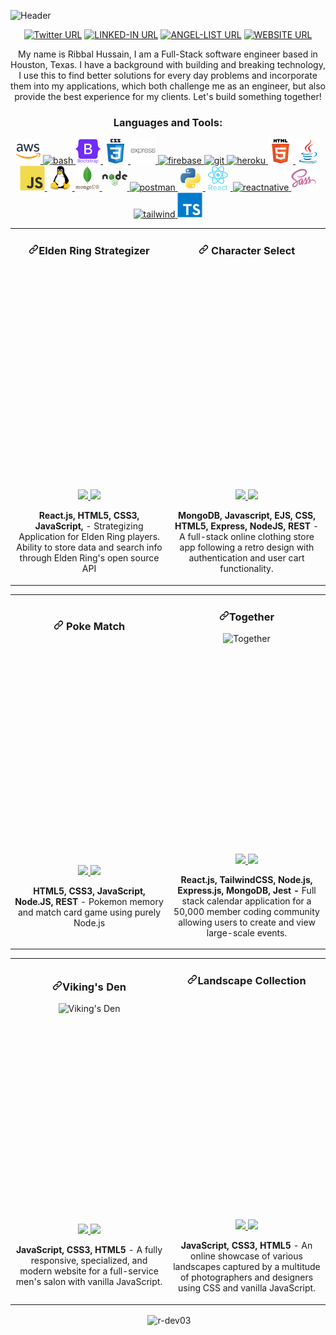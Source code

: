 ![Header](https://res.cloudinary.com/dtyc44fjq/image/upload/v1684780098/github-header-image_crwhva.png)
<p align="center" dir="auto">
<a href = "https://twitter.com/r_dev00"> <img alt="Twitter URL" src="https://img.shields.io/twitter/url?label=%7C%20TWITTER&logo=Twitter&style=plastic&url=https%3A%2F%2Ftwitter.com%2Fr_dev00"></a>
<a href = "https://www.linkedin.com/in/ribbalh"> <img alt="LINKED-IN URL" src="https://img.shields.io/twitter/url?label=%7C%20LINKED-IN&logo=Linkedin&style=plastic&url=https%3A%2F%2Ftwitter.com%2Fr_dev00"></a>
<a href = "https://angel.co/profile/edit/overview?slug=profile"> <img alt="ANGEL-LIST URL" src="https://img.shields.io/twitter/url?label=%7C%20ANGEL-LIST&logo=AngelList&logoColor=yellow&style=plastic&url=https%3A%2F%2Fangel.co%2Fprofile%2Fedit%2Foverview%3Fslug%3Dprofile"></a>
<a href = "https://ribbalhussain.com/"> <img alt="WEBSITE URL" src="https://img.shields.io/twitter/url?label=%7C%20WEBSITE&logo=HTML5&logoColor=pink&style=plastic&url=https%3A%2F%2Fribbalhussain.netlify.app%2F"></a>
</p>


<p align = "center">My name is Ribbal Hussain, I am a Full-Stack software engineer based in Houston, Texas. I have a background with building and breaking technology, I use this to find better solutions for every day problems and incorporate them into my applications, which both challenge me as an engineer, but also provide the best experience for my clients. Let's build something together!
  <h3 align="center">Languages and Tools:</h3>
<p align="center"> <a href="https://aws.amazon.com" target="_blank" rel="noreferrer"> <img src="https://raw.githubusercontent.com/devicons/devicon/master/icons/amazonwebservices/amazonwebservices-original-wordmark.svg" alt="aws" width="40" height="40"/> </a> <a href="https://www.gnu.org/software/bash/" target="_blank" rel="noreferrer"> <img src="https://www.vectorlogo.zone/logos/gnu_bash/gnu_bash-icon.svg" alt="bash" width="40" height="40"/> </a> <a href="https://getbootstrap.com" target="_blank" rel="noreferrer"> <img src="https://raw.githubusercontent.com/devicons/devicon/master/icons/bootstrap/bootstrap-plain-wordmark.svg" alt="bootstrap" width="40" height="40"/> </a> <a href="https://www.w3schools.com/css/" target="_blank" rel="noreferrer"> <img src="https://raw.githubusercontent.com/devicons/devicon/master/icons/css3/css3-original-wordmark.svg" alt="css3" width="40" height="40"/> </a> <a href="https://expressjs.com" target="_blank" rel="noreferrer"> <img src="https://raw.githubusercontent.com/devicons/devicon/master/icons/express/express-original-wordmark.svg" alt="express" width="40" height="40"/> </a> <a href="https://firebase.google.com/" target="_blank" rel="noreferrer"> <img src="https://www.vectorlogo.zone/logos/firebase/firebase-icon.svg" alt="firebase" width="40" height="40"/> </a> <a href="https://git-scm.com/" target="_blank" rel="noreferrer"> <img src="https://www.vectorlogo.zone/logos/git-scm/git-scm-icon.svg" alt="git" width="40" height="40"/> </a> <a href="https://heroku.com" target="_blank" rel="noreferrer"> <img src="https://www.vectorlogo.zone/logos/heroku/heroku-icon.svg" alt="heroku" width="40" height="40"/> </a> <a href="https://www.w3.org/html/" target="_blank" rel="noreferrer"> <img src="https://raw.githubusercontent.com/devicons/devicon/master/icons/html5/html5-original-wordmark.svg" alt="html5" width="40" height="40"/> </a> <a href="https://www.java.com" target="_blank" rel="noreferrer"> <img src="https://raw.githubusercontent.com/devicons/devicon/master/icons/java/java-original.svg" alt="java" width="40" height="40"/> </a> <a href="https://developer.mozilla.org/en-US/docs/Web/JavaScript" target="_blank" rel="noreferrer"> <img src="https://raw.githubusercontent.com/devicons/devicon/master/icons/javascript/javascript-original.svg" alt="javascript" width="40" height="40"/> </a> <a href="https://www.linux.org/" target="_blank" rel="noreferrer"> <img src="https://raw.githubusercontent.com/devicons/devicon/master/icons/linux/linux-original.svg" alt="linux" width="40" height="40"/> </a> <a href="https://www.mongodb.com/" target="_blank" rel="noreferrer"> <img src="https://raw.githubusercontent.com/devicons/devicon/master/icons/mongodb/mongodb-original-wordmark.svg" alt="mongodb" width="40" height="40"/> </a> <a href="https://nodejs.org" target="_blank" rel="noreferrer"> <img src="https://raw.githubusercontent.com/devicons/devicon/master/icons/nodejs/nodejs-original-wordmark.svg" alt="nodejs" width="40" height="40"/> </a> <a href="https://postman.com" target="_blank" rel="noreferrer"> <img src="https://www.vectorlogo.zone/logos/getpostman/getpostman-icon.svg" alt="postman" width="40" height="40"/> </a> <a href="https://www.python.org" target="_blank" rel="noreferrer"> <img src="https://raw.githubusercontent.com/devicons/devicon/master/icons/python/python-original.svg" alt="python" width="40" height="40"/> </a> <a href="https://reactjs.org/" target="_blank" rel="noreferrer"> <img src="https://raw.githubusercontent.com/devicons/devicon/master/icons/react/react-original-wordmark.svg" alt="react" width="40" height="40"/> </a> <a href="https://reactnative.dev/" target="_blank" rel="noreferrer"> <img src="https://reactnative.dev/img/header_logo.svg" alt="reactnative" width="40" height="40"/> </a> <a href="https://sass-lang.com" target="_blank" rel="noreferrer"> <img src="https://raw.githubusercontent.com/devicons/devicon/master/icons/sass/sass-original.svg" alt="sass" width="40" height="40"/> </a> <a href="https://tailwindcss.com/" target="_blank" rel="noreferrer"> <img src="https://www.vectorlogo.zone/logos/tailwindcss/tailwindcss-icon.svg" alt="tailwind" width="40" height="40"/> </a> <a href="https://www.typescriptlang.org/" target="_blank" rel="noreferrer"> <img src="https://raw.githubusercontent.com/devicons/devicon/master/icons/typescript/typescript-original.svg" alt="typescript" width="40" height="40"/> </a> </p>


<table>
<tbody><tr>
  <!--Elden Ring Strategizer -->
  <td width="50%">
<h3 align="center" color="white" dir="auto"><a id="user-content-Elden-Ring-Strategizer" class="anchor" aria-hidden="true" href="#ed-strategizer"><svg class="octicon octicon-link" viewBox="0 0 16 16" version="1.1" width="16" height="16" aria-hidden="true"><path fill-rule="evenodd" d="M7.775 3.275a.75.75 0 001.06 1.06l1.25-1.25a2 2 0 112.83 2.83l-2.5 2.5a2 2 0 01-2.83 0 .75.75 0 00-1.06 1.06 3.5 3.5 0 004.95 0l2.5-2.5a3.5 3.5 0 00-4.95-4.95l-1.25 1.25zm-4.69 9.64a2 2 0 010-2.83l2.5-2.5a2 2 0 012.83 0 .75.75 0 001.06-1.06 3.5 3.5 0 00-4.95 0l-2.5 2.5a3.5 3.5 0 004.95 4.95l1.25-1.25a.75.75 0 00-1.06-1.06l-1.25 1.25a2 2 0 01-2.83 0z"></path></svg></a>Elden Ring Strategizer</h3>
<div align="center" dir="auto">  
<animated-image data-catalyst="" style="width: 100%;"><a href="" rel="nofollow" data-target="animated-image.originalLink">
<img src="https://res.cloudinary.com/dtyc44fjq/image/upload/v1684439919/chrome_g7yUbzN75D_s0rbxe.gif" alt="" height="322px" style="max-width: 100%; display: inline-block;" data-target="animated-image.originalImage">
</a>
      <span class="AnimatedImagePlayer" data-target="animated-image.player" hidden="">
        <a data-target="animated-image.replacedLink" class="AnimatedImagePlayer-images" href="#" target="_blank">
          <span data-target="animated-image.imageContainer">
            <img data-target="animated-image.replacedImage" alt="https://res.cloudinary.com/dtyc44fjq/image/upload/v1684439919/chrome_g7yUbzN75D_s0rbxe.gif" class="AnimatedImagePlayer-animatedImage" src="https://res.cloudinary.com/dtyc44fjq/image/upload/v1684439919/chrome_g7yUbzN75D_s0rbxe.gif" height="322px" style="display: block; opacity: 1;">
          <canvas class="AnimatedImagePlayer-stillImage" aria-hidden="true" width="396" height="322"></canvas></span>
        </a>
        <button data-target="animated-image.imageButton" class="AnimatedImagePlayer-images" tabindex="-1" aria-label="Play Elden-Ring.gif?raw=true"></button>
        <span class="AnimatedImagePlayer-controls" data-target="animated-image.controls">
          <button data-target="animated-image.playButton" class="AnimatedImagePlayer-button" aria-label="Play Elden-Ring-ScreenShot.gif?raw=true">
            <svg aria-hidden="true" focusable="false" class="octicon icon-play" width="16" height="16" viewBox="0 0 16 16" fill="none" xmlns="http://www.w3.org/2000/svg">
              <path d="M4 13.5427V2.45734C4 1.82607 4.69692 1.4435 5.2295 1.78241L13.9394 7.32507C14.4334 7.63943 14.4334 8.36057 13.9394 8.67493L5.2295 14.2176C4.69692 14.5565 4 14.1739 4 13.5427Z">
            </path></svg>
            <svg aria-hidden="true" focusable="false" class="octicon icon-pause" width="16" height="16" viewBox="0 0 16 16" xmlns="http://www.w3.org/2000/svg">
              <rect x="4" y="2" width="3" height="12" rx="1"></rect>
              <rect x="9" y="2" width="3" height="12" rx="1"></rect>
            </svg>
          </button>
          <a data-target="animated-image.openButton" aria-label="Open Clothing-Store-ScreenShot.gif?raw=true in new window" class="AnimatedImagePlayer-button" href="#" target="_blank">
            <svg aria-hidden="true" class="octicon" xmlns="http://www.w3.org/2000/svg" viewBox="0 0 16 16" width="16" height="16">
              <path fill-rule="evenodd" d="M10.604 1h4.146a.25.25 0 01.25.25v4.146a.25.25 0 01-.427.177L13.03 4.03 9.28 7.78a.75.75 0 01-1.06-1.06l3.75-3.75-1.543-1.543A.25.25 0 0110.604 1zM3.75 2A1.75 1.75 0 002 3.75v8.5c0 .966.784 1.75 1.75 1.75h8.5A1.75 1.75 0 0014 12.25v-3.5a.75.75 0 00-1.5 0v3.5a.25.25 0 01-.25.25h-8.5a.25.25 0 01-.25-.25v-8.5a.25.25 0 01.25-.25h3.5a.75.75 0 000-1.5h-3.5z"></path>
            </svg>
          </a>
        </span>
      </span></animated-image>
<br>
<br>
<p dir="auto">
<a href="https://github.com/r-Dev03/Elden-Ring-Strategizer">
<img src="https://camo.githubusercontent.com/46cc078e7880d9f6736f0a53d6042bca498ee825b7d8ae505631cc205f0068bc/68747470733a2f2f696d672e736869656c64732e696f2f62616467652f5265706f2d6c69676874677265793f7374796c653d666f722d7468652d6261646765266c6f676f3d67697468756226636f6c6f723d343642383838" data-canonical-src="https://img.shields.io/badge/Repo-lightgrey?style=for-the-badge&amp;logo=github&amp;color=46B888" style="max-width: 100%;">
</a>  
<a href="https://elden-ring-strategizer.netlify.app/" rel="nofollow">
<img src="https://camo.githubusercontent.com/ded50f8645d7ceadacab6bda5e839c4e44a7b1be04b875e00cb1e35bcdf4bafb/68747470733a2f2f696d672e736869656c64732e696f2f62616467652f2d4c6976652d677265656e3f7374796c653d666f722d7468652d626164676526636f6c6f723d303033363545" data-canonical-src="https://img.shields.io/badge/-Live-green?style=for-the-badge&amp;color=00365E" style="max-width: 100%;">
</a>
</p>
<p dir="auto"><strong> React.js, HTML5, CSS3, JavaScript,  </strong> - Strategizing Application for Elden Ring players. Ability to store data and search info through Elden Ring's open source API</p>
</div>
<!-- Character Select -->
<td width="50%">
<h3 align="center" color="white" dir="auto"><a id="user-content-Character-Select" class="anchor" aria-hidden="true" href="#Character-Select"><svg class="octicon octicon-link" viewBox="0 0 16 16" version="1.1" width="16" height="16" aria-hidden="true"><path fill-rule="evenodd" d="M7.775 3.275a.75.75 0 001.06 1.06l1.25-1.25a2 2 0 112.83 2.83l-2.5 2.5a2 2 0 01-2.83 0 .75.75 0 00-1.06 1.06 3.5 3.5 0 004.95 0l2.5-2.5a3.5 3.5 0 00-4.95-4.95l-1.25 1.25zm-4.69 9.64a2 2 0 010-2.83l2.5-2.5a2 2 0 012.83 0 .75.75 0 001.06-1.06 3.5 3.5 0 00-4.95 0l-2.5 2.5a3.5 3.5 0 004.95 4.95l1.25-1.25a.75.75 0 00-1.06-1.06l-1.25 1.25a2 2 0 01-2.83 0z"></path></svg></a> Character Select</h3>
<div align="center" dir="auto">  
<animated-image data-catalyst="" style="width: 100%;"><a href="https://character-select.up.railway.app/" rel="nofollow" data-target="animated-image.originalLink">
<img src="https://github.com/r-Dev03/Clothing-Store/blob/main/Clothing%20Website/img/Character-Select.gif?raw=true" alt="" height="322px" style="max-width: 100%; display: inline-block;" data-target="animated-image.originalImage">
</a>
      <span class="AnimatedImagePlayer" data-target="animated-image.player" hidden="">
        <a data-target="animated-image.replacedLink" class="AnimatedImagePlayer-images" href="#" target="_blank">
          <span data-target="animated-image.imageContainer">
            <img data-target="animated-image.replacedImage" alt="https://github.com/r-Dev03/Clothing-Store/blob/main/Clothing%20Website/img/Character-Select.gif?raw=true" class="AnimatedImagePlayer-animatedImage" src="https://github.com/r-Dev03/Clothing-Store/blob/main/Clothing%20Website/img/Character-Select.gif?raw=true" height="322px" style="display: block; opacity: 1;">
          <canvas class="AnimatedImagePlayer-stillImage" aria-hidden="true" width="396" height="322"></canvas></span>
        </a>
        <button data-target="animated-image.imageButton" class="AnimatedImagePlayer-images" tabindex="-1" aria-label="Play Clothing-Store.gif?raw=true"></button>
        <span class="AnimatedImagePlayer-controls" data-target="animated-image.controls">
          <button data-target="animated-image.playButton" class="AnimatedImagePlayer-button" aria-label="Play Clothing-Store-ScreenShot.gif?raw=true">
            <svg aria-hidden="true" focusable="false" class="octicon icon-play" width="16" height="16" viewBox="0 0 16 16" fill="none" xmlns="http://www.w3.org/2000/svg">
              <path d="M4 13.5427V2.45734C4 1.82607 4.69692 1.4435 5.2295 1.78241L13.9394 7.32507C14.4334 7.63943 14.4334 8.36057 13.9394 8.67493L5.2295 14.2176C4.69692 14.5565 4 14.1739 4 13.5427Z">
            </path></svg>
            <svg aria-hidden="true" focusable="false" class="octicon icon-pause" width="16" height="16" viewBox="0 0 16 16" xmlns="http://www.w3.org/2000/svg">
              <rect x="4" y="2" width="3" height="12" rx="1"></rect>
              <rect x="9" y="2" width="3" height="12" rx="1"></rect>
            </svg>
          </button>
          <a data-target="animated-image.openButton" aria-label="Open Clothing-Store-ScreenShot.gif?raw=true in new window" class="AnimatedImagePlayer-button" href="#" target="_blank">
            <svg aria-hidden="true" class="octicon" xmlns="http://www.w3.org/2000/svg" viewBox="0 0 16 16" width="16" height="16">
              <path fill-rule="evenodd" d="M10.604 1h4.146a.25.25 0 01.25.25v4.146a.25.25 0 01-.427.177L13.03 4.03 9.28 7.78a.75.75 0 01-1.06-1.06l3.75-3.75-1.543-1.543A.25.25 0 0110.604 1zM3.75 2A1.75 1.75 0 002 3.75v8.5c0 .966.784 1.75 1.75 1.75h8.5A1.75 1.75 0 0014 12.25v-3.5a.75.75 0 00-1.5 0v3.5a.25.25 0 01-.25.25h-8.5a.25.25 0 01-.25-.25v-8.5a.25.25 0 01.25-.25h3.5a.75.75 0 000-1.5h-3.5z"></path>
            </svg>
          </a>
        </span>
      </span></animated-image>
<br>
<br>
<p dir="auto">
<a href="https://github.com/r-Dev03/Character-Select">
<img src="https://camo.githubusercontent.com/46cc078e7880d9f6736f0a53d6042bca498ee825b7d8ae505631cc205f0068bc/68747470733a2f2f696d672e736869656c64732e696f2f62616467652f5265706f2d6c69676874677265793f7374796c653d666f722d7468652d6261646765266c6f676f3d67697468756226636f6c6f723d343642383838" data-canonical-src="https://img.shields.io/badge/Repo-lightgrey?style=for-the-badge&amp;logo=github&amp;color=46B888" style="max-width: 100%;">
</a>  
<a href="https://character-select.up.railway.app/" rel="nofollow">
<img src="https://camo.githubusercontent.com/ded50f8645d7ceadacab6bda5e839c4e44a7b1be04b875e00cb1e35bcdf4bafb/68747470733a2f2f696d672e736869656c64732e696f2f62616467652f2d4c6976652d677265656e3f7374796c653d666f722d7468652d626164676526636f6c6f723d303033363545" data-canonical-src="https://img.shields.io/badge/-Live-green?style=for-the-badge&amp;color=00365E" style="max-width: 100%;">
</a>
</p>
<p dir="auto"><strong>MongoDB, Javascript, EJS, CSS, HTML5, Express, NodeJS, REST </strong> - A full-stack online clothing store app following a retro design with authentication and user cart functionality.</p>
</div>
</td></tr></tbody></table>

<!-- Poke Match -->
<table>
<tbody><tr>
<td width="50%">
<h3 align="center" color="white" dir="auto"><a id="user-content-Poke-Match" class="anchor" aria-hidden="true" href="#Poke-Match"><svg class="octicon octicon-link" viewBox="0 0 16 16" version="1.1" width="16" height="16" aria-hidden="true"><path fill-rule="evenodd" d="M7.775 3.275a.75.75 0 001.06 1.06l1.25-1.25a2 2 0 112.83 2.83l-2.5 2.5a2 2 0 01-2.83 0 .75.75 0 00-1.06 1.06 3.5 3.5 0 004.95 0l2.5-2.5a3.5 3.5 0 00-4.95-4.95l-1.25 1.25zm-4.69 9.64a2 2 0 010-2.83l2.5-2.5a2 2 0 012.83 0 .75.75 0 001.06-1.06 3.5 3.5 0 00-4.95 0l-2.5 2.5a3.5 3.5 0 004.95 4.95l1.25-1.25a.75.75 0 00-1.06-1.06l-1.25 1.25a2 2 0 01-2.83 0z"></path></svg></a> Poke Match</h3>
<div align="center" dir="auto">  
<animated-image data-catalyst="" style="width: 100%;"><a href="https://nodejs-project-night.fly.dev/" rel="nofollow" data-target="animated-image.originalLink">
<img src="https://res.cloudinary.com/dtyc44fjq/image/upload/v1684436794/chrome_zUgzoOvfNy_gkucih.gif" alt="" height="322px" style="max-width: 100%; display: inline-block;" data-target="animated-image.originalImage">
</a>
      <span class="AnimatedImagePlayer" data-target="animated-image.player" hidden="">
        <a data-target="animated-image.replacedLink" class="AnimatedImagePlayer-images" href="#" target="_blank">
          <span data-target="animated-image.imageContainer">
            <img data-target="animated-image.replacedImage" alt="https://res.cloudinary.com/dtyc44fjq/image/upload/v1684436794/chrome_zUgzoOvfNy_gkucih.gif" class="AnimatedImagePlayer-animatedImage" src="https://res.cloudinary.com/dtyc44fjq/image/upload/v1684436794/chrome_zUgzoOvfNy_gkucih.gif" height="322px" style="display: block; opacity: 1;">
          <canvas class="AnimatedImagePlayer-stillImage" aria-hidden="true" width="396" height="322"></canvas></span>
        </a>
        <button data-target="animated-image.imageButton" class="AnimatedImagePlayer-images" tabindex="-1" aria-label="Play Clothing-Store.gif?raw=true"></button>
        <span class="AnimatedImagePlayer-controls" data-target="animated-image.controls">
          <button data-target="animated-image.playButton" class="AnimatedImagePlayer-button" aria-label="Play Poke-Match-ScreenShot.gif?raw=true">
            <svg aria-hidden="true" focusable="false" class="octicon icon-play" width="16" height="16" viewBox="0 0 16 16" fill="none" xmlns="http://www.w3.org/2000/svg">
              <path d="M4 13.5427V2.45734C4 1.82607 4.69692 1.4435 5.2295 1.78241L13.9394 7.32507C14.4334 7.63943 14.4334 8.36057 13.9394 8.67493L5.2295 14.2176C4.69692 14.5565 4 14.1739 4 13.5427Z">
            </path></svg>
            <svg aria-hidden="true" focusable="false" class="octicon icon-pause" width="16" height="16" viewBox="0 0 16 16" xmlns="http://www.w3.org/2000/svg">
              <rect x="4" y="2" width="3" height="12" rx="1"></rect>
              <rect x="9" y="2" width="3" height="12" rx="1"></rect>
            </svg>
          </button>
          <a data-target="animated-image.openButton" aria-label="Open Clothing-Store-ScreenShot.gif?raw=true in new window" class="AnimatedImagePlayer-button" href="#" target="_blank">
            <svg aria-hidden="true" class="octicon" xmlns="http://www.w3.org/2000/svg" viewBox="0 0 16 16" width="16" height="16">
              <path fill-rule="evenodd" d="M10.604 1h4.146a.25.25 0 01.25.25v4.146a.25.25 0 01-.427.177L13.03 4.03 9.28 7.78a.75.75 0 01-1.06-1.06l3.75-3.75-1.543-1.543A.25.25 0 0110.604 1zM3.75 2A1.75 1.75 0 002 3.75v8.5c0 .966.784 1.75 1.75 1.75h8.5A1.75 1.75 0 0014 12.25v-3.5a.75.75 0 00-1.5 0v3.5a.25.25 0 01-.25.25h-8.5a.25.25 0 01-.25-.25v-8.5a.25.25 0 01.25-.25h3.5a.75.75 0 000-1.5h-3.5z"></path>
            </svg>
          </a>
        </span>
      </span></animated-image>
<br>
<br>
<p dir="auto">
<a href="https://github.com/r-Dev03/Poke-Match">
<img src="https://camo.githubusercontent.com/46cc078e7880d9f6736f0a53d6042bca498ee825b7d8ae505631cc205f0068bc/68747470733a2f2f696d672e736869656c64732e696f2f62616467652f5265706f2d6c69676874677265793f7374796c653d666f722d7468652d6261646765266c6f676f3d67697468756226636f6c6f723d343642383838" data-canonical-src="https://img.shields.io/badge/Repo-lightgrey?style=for-the-badge&amp;logo=github&amp;color=46B888" style="max-width: 100%;">
</a>  
<a href="https://nodejs-project-night.fly.dev/" rel="nofollow">
<img src="https://camo.githubusercontent.com/ded50f8645d7ceadacab6bda5e839c4e44a7b1be04b875e00cb1e35bcdf4bafb/68747470733a2f2f696d672e736869656c64732e696f2f62616467652f2d4c6976652d677265656e3f7374796c653d666f722d7468652d626164676526636f6c6f723d303033363545" data-canonical-src="https://img.shields.io/badge/-Live-green?style=for-the-badge&amp;color=00365E" style="max-width: 100%;">
</a>
</p>
<p dir="auto"><strong>HTML5, CSS3, JavaScript, Node.JS, REST </strong> - Pokemon memory and match card game using purely Node.js</p>
</div>
  
 <!-- Together -->
<td width="50%">
<h3 align="center" color="white" dir="auto"><a id="user-content-Together" class="anchor" aria-hidden="true" href="#"><svg class="octicon octicon-link" viewBox="0 0 16 16" version="1.1" width="16" height="16" aria-hidden="true"><path fill-rule="evenodd" d="M7.775 3.275a.75.75 0 001.06 1.06l1.25-1.25a2 2 0 112.83 2.83l-2.5 2.5a2 2 0 01-2.83 0 .75.75 0 00-1.06 1.06 3.5 3.5 0 004.95 0l2.5-2.5a3.5 3.5 0 00-4.95-4.95l-1.25 1.25zm-4.69 9.64a2 2 0 010-2.83l2.5-2.5a2 2 0 012.83 0 .75.75 0 001.06-1.06 3.5 3.5 0 00-4.95 0l-2.5 2.5a3.5 3.5 0 004.95 4.95l1.25-1.25a.75.75 0 00-1.06-1.06l-1.25 1.25a2 2 0 01-2.83 0z"></path></svg></a>Together</h3>
<div align="center" dir="auto">  
<animated-image data-catalyst="" style="width: 100%;"><a href="https://together.cyclic.app/" rel="nofollow" data-target="animated-image.originalLink">
<img src="https://res.cloudinary.com/dtyc44fjq/image/upload/v1689785974/chrome_solomOecmP_izz8r7.gif" alt="Together" height="322px" style="max-width: 100%; display: inline-block;" data-target="animated-image.originalImage">
</a>
      <span class="AnimatedImagePlayer" data-target="animated-image.player" hidden="">
        <a data-target="animated-image.replacedLink" class="AnimatedImagePlayer-images" href="https://together.cyclic.app/" target="_blank">
          <span data-target="animated-image.imageContainer">
            <img data-target="animated-image.replacedImage" alt="Together" class="AnimatedImagePlayer-animatedImage" src="https://res.cloudinary.com/dtyc44fjq/image/upload/v1689785974/chrome_solomOecmP_izz8r7.gif" height="322px" style="display: block; opacity: 1;">
          <canvas class="AnimatedImagePlayer-stillImage" aria-hidden="true" width="396" height="322"></canvas></span>
        </a>
        <button data-target="animated-image.imageButton" class="AnimatedImagePlayer-images" tabindex="-1" aria-label="Play Together"></button>
        <span class="AnimatedImagePlayer-controls" data-target="animated-image.controls">
          <button data-target="animated-image.playButton" class="AnimatedImagePlayer-button" aria-label="Play Together">
            <svg aria-hidden="true" focusable="false" class="octicon icon-play" width="16" height="16" viewBox="0 0 16 16" fill="none" xmlns="http://www.w3.org/2000/svg">
              <path d="M4 13.5427V2.45734C4 1.82607 4.69692 1.4435 5.2295 1.78241L13.9394 7.32507C14.4334 7.63943 14.4334 8.36057 13.9394 8.67493L5.2295 14.2176C4.69692 14.5565 4 14.1739 4 13.5427Z">
            </path></svg>
            <svg aria-hidden="true" focusable="false" class="octicon icon-pause" width="16" height="16" viewBox="0 0 16 16" xmlns="http://www.w3.org/2000/svg">
              <rect x="4" y="2" width="3" height="12" rx="1"></rect>
              <rect x="9" y="2" width="3" height="12" rx="1"></rect>
            </svg>
          </button>
          <a data-target="animated-image.openButton" aria-label="Open Viking's Den in new window" class="AnimatedImagePlayer-button" href="https://res.cloudinary.com/dtyc44fjq/image/upload/v1689785974/chrome_solomOecmP_izz8r7.gif">
            <svg aria-hidden="true" class="octicon" xmlns="http://www.w3.org/2000/svg" viewBox="0 0 16 16" width="16" height="16">
              <path fill-rule="evenodd" d="M10.604 1h4.146a.25.25 0 01.25.25v4.146a.25.25 0 01-.427.177L13.03 4.03 9.28 7.78a.75.75 0 01-1.06-1.06l3.75-3.75-1.543-1.543A.25.25 0 0110.604 1zM3.75 2A1.75 1.75 0 002 3.75v8.5c0 .966.784 1.75 1.75 1.75h8.5A1.75 1.75 0 0014 12.25v-3.5a.75.75 0 00-1.5 0v3.5a.25.25 0 01-.25.25h-8.5a.25.25 0 01-.25-.25v-8.5a.25.25 0 01.25-.25h3.5a.75.75 0 000-1.5h-3.5z"></path>
            </svg>
          </a>
        </span>
      </span></animated-image>
<br>
<br>
<p dir="auto">
<a href="https://github.com/Together-100Devs/Together">
<img src="https://camo.githubusercontent.com/46cc078e7880d9f6736f0a53d6042bca498ee825b7d8ae505631cc205f0068bc/68747470733a2f2f696d672e736869656c64732e696f2f62616467652f5265706f2d6c69676874677265793f7374796c653d666f722d7468652d6261646765266c6f676f3d67697468756226636f6c6f723d343642383838" data-canonical-src="https://img.shields.io/badge/Repo-lightgrey?style=for-the-badge&amp;logo=github&amp;color=46B888" style="max-width: 100%;">
</a>  
<a href="https://together.cyclic.app/" rel="nofollow">
<img src="https://camo.githubusercontent.com/ded50f8645d7ceadacab6bda5e839c4e44a7b1be04b875e00cb1e35bcdf4bafb/68747470733a2f2f696d672e736869656c64732e696f2f62616467652f2d4c6976652d677265656e3f7374796c653d666f722d7468652d626164676526636f6c6f723d303033363545" data-canonical-src="https://img.shields.io/badge/-Live-green?style=for-the-badge&amp;color=00365E" style="max-width: 100%;">
</a>
</p>
<p dir="auto"><strong> React.js, TailwindCSS, Node.js, Express.js, MongoDB, Jest - </strong> Full stack calendar application for a 50,000 member coding community allowing users to create and view large-scale events. </p>
</div>
</td>

</td></tr></tbody></table>
<table>
<tbody><tr>
<!-- Viking's Den -->
<td width="50%">
<h3 align="center" color="white" dir="auto"><a id="user-content-Viking's-Den" class="anchor" aria-hidden="true" href="#"><svg class="octicon octicon-link" viewBox="0 0 16 16" version="1.1" width="16" height="16" aria-hidden="true"><path fill-rule="evenodd" d="M7.775 3.275a.75.75 0 001.06 1.06l1.25-1.25a2 2 0 112.83 2.83l-2.5 2.5a2 2 0 01-2.83 0 .75.75 0 00-1.06 1.06 3.5 3.5 0 004.95 0l2.5-2.5a3.5 3.5 0 00-4.95-4.95l-1.25 1.25zm-4.69 9.64a2 2 0 010-2.83l2.5-2.5a2 2 0 012.83 0 .75.75 0 001.06-1.06 3.5 3.5 0 00-4.95 0l-2.5 2.5a3.5 3.5 0 004.95 4.95l1.25-1.25a.75.75 0 00-1.06-1.06l-1.25 1.25a2 2 0 01-2.83 0z"></path></svg></a>Viking's Den</h3>
<div align="center" dir="auto">  
<animated-image data-catalyst="" style="width: 100%;"><a href="https://vikingsden.netlify.app/" rel="nofollow" data-target="animated-image.originalLink">
<img src="https://github.com/r-Dev03/Viking-Den/blob/main/images/Viking's-Den-ScreenShot.gif?raw=true" alt="Viking's Den" height="322px" style="max-width: 100%; display: inline-block;" data-target="animated-image.originalImage">
</a>
      <span class="AnimatedImagePlayer" data-target="animated-image.player" hidden="">
        <a data-target="animated-image.replacedLink" class="AnimatedImagePlayer-images" href="https://vikingsden.netlify.app/" target="_blank">
          <span data-target="animated-image.imageContainer">
            <img data-target="animated-image.replacedImage" alt="Viking's Den" class="AnimatedImagePlayer-animatedImage" src="https://github.com/r-Dev03/Viking-Den/blob/main/images/Viking's-Den-ScreenShot.gif?raw=true" height="322px" style="display: block; opacity: 1;">
          <canvas class="AnimatedImagePlayer-stillImage" aria-hidden="true" width="396" height="322"></canvas></span>
        </a>
        <button data-target="animated-image.imageButton" class="AnimatedImagePlayer-images" tabindex="-1" aria-label="Play Viking's Den"></button>
        <span class="AnimatedImagePlayer-controls" data-target="animated-image.controls">
          <button data-target="animated-image.playButton" class="AnimatedImagePlayer-button" aria-label="Play Viking's Den">
            <svg aria-hidden="true" focusable="false" class="octicon icon-play" width="16" height="16" viewBox="0 0 16 16" fill="none" xmlns="http://www.w3.org/2000/svg">
              <path d="M4 13.5427V2.45734C4 1.82607 4.69692 1.4435 5.2295 1.78241L13.9394 7.32507C14.4334 7.63943 14.4334 8.36057 13.9394 8.67493L5.2295 14.2176C4.69692 14.5565 4 14.1739 4 13.5427Z">
            </path></svg>
            <svg aria-hidden="true" focusable="false" class="octicon icon-pause" width="16" height="16" viewBox="0 0 16 16" xmlns="http://www.w3.org/2000/svg">
              <rect x="4" y="2" width="3" height="12" rx="1"></rect>
              <rect x="9" y="2" width="3" height="12" rx="1"></rect>
            </svg>
          </button>
          <a data-target="animated-image.openButton" aria-label="Open Viking's Den in new window" class="AnimatedImagePlayer-button" href="https://vikingsden.netlify.app/" target="_blank">
            <svg aria-hidden="true" class="octicon" xmlns="http://www.w3.org/2000/svg" viewBox="0 0 16 16" width="16" height="16">
              <path fill-rule="evenodd" d="M10.604 1h4.146a.25.25 0 01.25.25v4.146a.25.25 0 01-.427.177L13.03 4.03 9.28 7.78a.75.75 0 01-1.06-1.06l3.75-3.75-1.543-1.543A.25.25 0 0110.604 1zM3.75 2A1.75 1.75 0 002 3.75v8.5c0 .966.784 1.75 1.75 1.75h8.5A1.75 1.75 0 0014 12.25v-3.5a.75.75 0 00-1.5 0v3.5a.25.25 0 01-.25.25h-8.5a.25.25 0 01-.25-.25v-8.5a.25.25 0 01.25-.25h3.5a.75.75 0 000-1.5h-3.5z"></path>
            </svg>
          </a>
        </span>
      </span></animated-image>
<br>
<br>
<p dir="auto">
<a href="https://github.com/r-Dev03/Viking-Den">
<img src="https://camo.githubusercontent.com/46cc078e7880d9f6736f0a53d6042bca498ee825b7d8ae505631cc205f0068bc/68747470733a2f2f696d672e736869656c64732e696f2f62616467652f5265706f2d6c69676874677265793f7374796c653d666f722d7468652d6261646765266c6f676f3d67697468756226636f6c6f723d343642383838" data-canonical-src="https://img.shields.io/badge/Repo-lightgrey?style=for-the-badge&amp;logo=github&amp;color=46B888" style="max-width: 100%;">
</a>  
<a href="https://vikingsden.netlify.app/" rel="nofollow">
<img src="https://camo.githubusercontent.com/ded50f8645d7ceadacab6bda5e839c4e44a7b1be04b875e00cb1e35bcdf4bafb/68747470733a2f2f696d672e736869656c64732e696f2f62616467652f2d4c6976652d677265656e3f7374796c653d666f722d7468652d626164676526636f6c6f723d303033363545" data-canonical-src="https://img.shields.io/badge/-Live-green?style=for-the-badge&amp;color=00365E" style="max-width: 100%;">
</a>
</p>
<p dir="auto"><strong>JavaScript, CSS3, HTML5</strong> - A fully responsive, specialized, and modern website for a full-service men's salon with vanilla JavaScript.</p>
</div>
</td>
<!-- Landscape Collection -->
<td width="50%">
<h3 align="center" color="white" dir="auto"><a id="user-content-Landscape-Collection" class="anchor" aria-hidden="true" href="#Landscape-Collection"><svg class="octicon octicon-link" viewBox="0 0 16 16" version="1.1" width="16" height="16" aria-hidden="true"><path fill-rule="evenodd" d="M7.775 3.275a.75.75 0 001.06 1.06l1.25-1.25a2 2 0 112.83 2.83l-2.5 2.5a2 2 0 01-2.83 0 .75.75 0 00-1.06 1.06 3.5 3.5 0 004.95 0l2.5-2.5a3.5 3.5 0 00-4.95-4.95l-1.25 1.25zm-4.69 9.64a2 2 0 010-2.83l2.5-2.5a2 2 0 012.83 0 .75.75 0 001.06-1.06 3.5 3.5 0 00-4.95 0l-2.5 2.5a3.5 3.5 0 004.95 4.95l1.25-1.25a.75.75 0 00-1.06-1.06l-1.25 1.25a2 2 0 01-2.83 0z"></path></svg></a>Landscape Collection</h3>
<div align="center" dir="auto">  
<animated-image data-catalyst="" style="width: 100%;"><a href="https://landscapecollection.netlify.app/" rel="nofollow" data-target="animated-image.originalLink">
<img src="https://github.com/r-Dev03/Landscape-Collection/blob/main/images/LandScape-Collection-ScreenShot.gif?raw=true" alt="" height="322px" style="max-width: 100%; display: inline-block;" data-target="animated-image.originalImage">
</a>
      <span class="AnimatedImagePlayer" data-target="animated-image.player" hidden="">
        <a data-target="animated-image.replacedLink" class="AnimatedImagePlayer-images" href="https://landscapecollection.netlify.app/" target="_blank">
          <span data-target="animated-image.imageContainer">
            <img data-target="animated-image.replacedImage" alt="LandScape-Collection-ScreenShot.gif?raw=true" class="AnimatedImagePlayer-animatedImage" src="https://github.com/r-Dev03/Landscape-Collection/blob/main/images/LandScape-Collection-ScreenShot.gif?raw=true" height="322px" style="display: block; opacity: 1;">
          <canvas class="AnimatedImagePlayer-stillImage" aria-hidden="true" width="396" height="322"></canvas></span>
        </a>
        <button data-target="animated-image.imageButton" class="AnimatedImagePlayer-images" tabindex="-1" aria-label="Play LandScape-Collection-ScreenShot.gif?raw=true"></button>
        <span class="AnimatedImagePlayer-controls" data-target="animated-image.controls">
          <button data-target="animated-image.playButton" class="AnimatedImagePlayer-button" aria-label="Play LandScape-Collection-ScreenShot.gif?raw=true">
            <svg aria-hidden="true" focusable="false" class="octicon icon-play" width="16" height="16" viewBox="0 0 16 16" fill="none" xmlns="http://www.w3.org/2000/svg">
              <path d="M4 13.5427V2.45734C4 1.82607 4.69692 1.4435 5.2295 1.78241L13.9394 7.32507C14.4334 7.63943 14.4334 8.36057 13.9394 8.67493L5.2295 14.2176C4.69692 14.5565 4 14.1739 4 13.5427Z">
            </path></svg>
            <svg aria-hidden="true" focusable="false" class="octicon icon-pause" width="16" height="16" viewBox="0 0 16 16" xmlns="http://www.w3.org/2000/svg">
              <rect x="4" y="2" width="3" height="12" rx="1"></rect>
              <rect x="9" y="2" width="3" height="12" rx="1"></rect>
            </svg>
          </button>
          <a data-target="animated-image.openButton" aria-label="Open LandScape-Collection-ScreenShot.gif?raw=true in new window" class="AnimatedImagePlayer-button" href="https://landscapecollection.netlify.app/" target="_blank">
            <svg aria-hidden="true" class="octicon" xmlns="http://www.w3.org/2000/svg" viewBox="0 0 16 16" width="16" height="16">
              <path fill-rule="evenodd" d="M10.604 1h4.146a.25.25 0 01.25.25v4.146a.25.25 0 01-.427.177L13.03 4.03 9.28 7.78a.75.75 0 01-1.06-1.06l3.75-3.75-1.543-1.543A.25.25 0 0110.604 1zM3.75 2A1.75 1.75 0 002 3.75v8.5c0 .966.784 1.75 1.75 1.75h8.5A1.75 1.75 0 0014 12.25v-3.5a.75.75 0 00-1.5 0v3.5a.25.25 0 01-.25.25h-8.5a.25.25 0 01-.25-.25v-8.5a.25.25 0 01.25-.25h3.5a.75.75 0 000-1.5h-3.5z"></path>
            </svg>
          </a>
        </span>
      </span></animated-image>
<br>
<br>
<p dir="auto">
<a href="https://github.com/r-Dev03/Landscape-Collection">
<img src="https://camo.githubusercontent.com/46cc078e7880d9f6736f0a53d6042bca498ee825b7d8ae505631cc205f0068bc/68747470733a2f2f696d672e736869656c64732e696f2f62616467652f5265706f2d6c69676874677265793f7374796c653d666f722d7468652d6261646765266c6f676f3d67697468756226636f6c6f723d343642383838" data-canonical-src="https://img.shields.io/badge/Repo-lightgrey?style=for-the-badge&amp;logo=github&amp;color=46B888" style="max-width: 100%;">
</a>  
<a href="https://landscapecollection.netlify.app/" rel="nofollow">
<img src="https://camo.githubusercontent.com/ded50f8645d7ceadacab6bda5e839c4e44a7b1be04b875e00cb1e35bcdf4bafb/68747470733a2f2f696d672e736869656c64732e696f2f62616467652f2d4c6976652d677265656e3f7374796c653d666f722d7468652d626164676526636f6c6f723d303033363545" data-canonical-src="https://img.shields.io/badge/-Live-green?style=for-the-badge&amp;color=00365E" style="max-width: 100%;">
</a>
</p>
<p dir="auto"><strong>JavaScript, CSS3, HTML5</strong> - An online showcase of various landscapes captured by a multitude of photographers and designers using CSS and vanilla JavaScript.</p>
</div>
</td></tr></tbody></table>



<p align= "center">&nbsp;<img align="center" src="https://github-readme-stats.vercel.app/api?username=r-dev03&show_icons=true&theme=dark&title_color=ffffff&text_color=ffffff&bg_color=000000&locale=en" alt="r-dev03" /></p>
